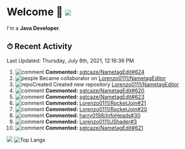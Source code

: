 # Welcome 👋 ![](https://hit.yhype.me/github/profile?user_id=69311874)

I'm a **Java Developer**.

## ⏱ Recent Activity

<!--RECENT_ACTIVITY:last_update-->
Last Updated: Thursday, July 8th, 2021, 12:16:36 PM
<!--RECENT_ACTIVITY:last_update_end-->

<!--RECENT_ACTIVITY:start-->
1. ![comment] **Commented:** [sgtcaze/NametagEdit#624](https://github.com/sgtcaze/NametagEdit/issues/624#issuecomment-876188754)
2. ![people] Became collaborator on [Lorenzo0111/NametagEditor](https://github.com/Lorenzo0111/NametagEditor)
3. ![repoCreated] Created new repository [Lorenzo0111/NametagEditor](https://github.com/Lorenzo0111/NametagEditor)
4. ![comment] **Commented:** [sgtcaze/NametagEdit#620](https://github.com/sgtcaze/NametagEdit/issues/620#issuecomment-875631662)
5. ![comment] **Commented:** [sgtcaze/NametagEdit#623](https://github.com/sgtcaze/NametagEdit/issues/623#issuecomment-875575235)
6. ![comment] **Commented:** [Lorenzo0111/RocketJoin#21](https://github.com/Lorenzo0111/RocketJoin/pull/21#issuecomment-875331060)
7. ![comment] **Commented:** [Lorenzo0111/RocketJoin#20](https://github.com/Lorenzo0111/RocketJoin/pull/20#issuecomment-875330946)
8. ![comment] **Commented:** [harry0198/InfoHeads#30](https://github.com/harry0198/InfoHeads/pull/30#issuecomment-875330649)
9. ![comment] **Commented:** [Lorenzo0111/JShader#3](https://github.com/Lorenzo0111/JShader/pull/3#issuecomment-874925537)
10. ![comment] **Commented:** [sgtcaze/NametagEdit#621](https://github.com/sgtcaze/NametagEdit/issues/621#issuecomment-874925379)
<!--RECENT_ACTIVITY:end-->

[![](https://github-readme-stats.vercel.app/api?username=Lorenzo0111&show_icons=true&count_private=true)](https://github.com/Lorenzo0111)
![Top Langs](https://github-readme-stats.vercel.app/api/top-langs/?username=Lorenzo0111&layout=compact)

[issueOpened]: https://cdn.jsdelivr.net/gh/Readme-Workflows/Readme-Icons@main/icons/octicons/IssueOpenedOld.svg
[issueClosed]: https://cdn.jsdelivr.net/gh/Readme-Workflows/Readme-Icons@main/icons/octicons/IssueClosedOld.svg

[prOpened]: https://cdn.jsdelivr.net/gh/Readme-Workflows/Readme-Icons@main/icons/octicons/PullRequestOpened.svg
[prClosed]: https://cdn.jsdelivr.net/gh/Readme-Workflows/Readme-Icons@main/icons/octicons/PullRequestClosed.svg
[prMerged]: https://cdn.jsdelivr.net/gh/Readme-Workflows/Readme-Icons@main/icons/octicons/PullRequestMerged.svg

[comment]: https://cdn.jsdelivr.net/gh/Readme-Workflows/Readme-Icons@main/icons/octicons/Comment.svg

[changesRequested]: https://cdn.jsdelivr.net/gh/Readme-Workflows/Readme-Icons@main/icons/octicons/RequestedChanges.svg
[approved]: https://cdn.jsdelivr.net/gh/Readme-Workflows/Readme-Icons@main/icons/octicons/ApprovedChanges.svg

[repoCreated]: https://cdn.jsdelivr.net/gh/Readme-Workflows/Readme-Icons@main/icons/octicons/Repository.svg
[release]: https://cdn.jsdelivr.net/gh/Readme-Workflows/Readme-Icons@main/icons/octicons/Release.svg
[star]: https://cdn.jsdelivr.net/gh/Readme-Workflows/Readme-Icons@main/icons/octicons/StarredRepository.svg
[wiki]: https://cdn.jsdelivr.net/gh/Readme-Workflows/Readme-Icons@main/icons/octicons/Wiki.svg
[fork]: https://cdn.jsdelivr.net/gh/Readme-Workflows/Readme-Icons@main/icons/octicons/ForkedRepository.svg
[people]: https://cdn.jsdelivr.net/gh/Readme-Workflows/Readme-Icons@main/icons/octicons/People.svg
